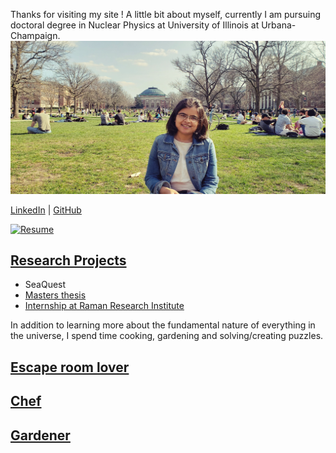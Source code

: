 Thanks for visiting my site ! A little bit about myself, currently I am pursuing doctoral degree in Nuclear Physics at University of Illinois at Urbana-Champaign. 
![me](./assets/20190406_163038.jpg)

[LinkedIn](https://www.linkedin.com/in/shivangiphy/) | [GitHub](https://github.com/shivangiphy) 

[![Resume](https://img.shields.io/badge/resume-Download-blue?style=for-the-badge)](./assets/resume.pdf)

## [Research Projects](./assets/)
* SeaQuest
* [Masters thesis](./assets/)
* [Internship at Raman Research Institute](./assets/sz_rri.pdf)

In addition to learning more about the fundamental nature of everything in the universe, I spend time cooking, gardening and solving/creating puzzles.

## [Escape room lover](./assets/)

## [Chef](./assets/)

## [Gardener](./assets/)
